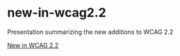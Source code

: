 # new-in-wcag2.2

Presentation summarizing the new additions to WCAG 2.2

[New in WCAG 2.2](https://myvaughn.github.io/new-in-wcag2.2/)
